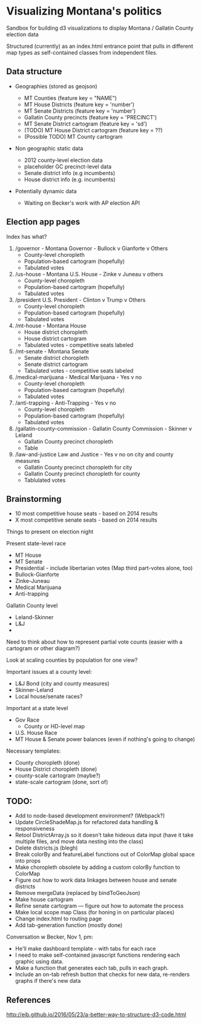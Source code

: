 # Visualizing Montana's politics

Sandbox for building d3 visualizations to display Montana / Gallatin County election data

Structured (currently) as an index.html entrance point that pulls in different map types as self-contained classes from independent files.


## Data structure

- Geographies (stored as geojson)
    + MT Counties (feature key = "NAME")
    + MT House Districts (feature key = 'number')
    + MT Senate Districts (feature key = 'number')
    + Gallatin County precincts (feature key = 'PRECINCT')
    + MT Senate District cartogram (feature key = 'sd')
    + (TODO) MT House District cartogram (feature key = ??)
    + (Possible TODO) MT County cartogram

- Non geographic static data
    + 2012 county-level election data
    + placeholder GC precinct-level data
    + Senate district info (e.g incumbents)
    + House district info (e.g. incumbents)

- Potentially dynamic data
    + Waiting on Becker's work with AP election API

## Election app pages

Index has what?

1. /governor - Montana Governor - Bullock v Gianforte v Others
    - County-level choropleth
    - Population-based cartogram (hopefully)
    - Tabulated votes
2. /us-house - Montana U.S. House - Zinke v Juneau v others
    - County-level choropleth
    - Population-based cartogram (hopefully)
    - Tabulated votes
3. /president U.S. President - Clinton v Trump v Others
    - County-level choropleth
    - Population-based cartogram (hopefully)
    - Tabulated votes
4. /mt-house - Montana House
    - House district choropleth
    - House district cartogram
    - Tabulated votes - competitive seats labeled
5. /mt-senate - Montana Senate
    - Senate district choropleth
    - Senate district cartogram
    - Tabulated votes - competitive seats labeled
6. /medical-marijuana - Medical Marijuana - Yes v no
    - County-level choropleth
    - Population-based cartogram (hopefully)
    - Tabulated votes
7. /anti-trapping - Anti-Trapping - Yes v no
    - County-level choropleth
    - Population-based cartogram (hopefully)
    - Tabulated votes
8. /gallatin-county-commission - Gallatin County Commission - Skinner v Leland
    - Gallatin County precinct choropleth
    - Table
9. /law-and-justice Law and Justice - Yes v no on city and county measures
    - Gallatin County precinct choropleth for city
    - Gallatin County precinct choropleth for county
    - Tablulated votes


## Brainstorming

- 10 most competitive house seats - based on 2014 results
- X most competitive senate seats - based on 2014 results

Things to present on election night

Present state-level race
- MT House 
- MT Senate
- Presidential - include libertarian votes (Map third part-votes alone, too)
- Bullock-Gianforte
- Zinke-Juneau
- Medical Marijuana
- Anti-trapping

Gallatin County level
- Leland-Skinner
- L&J
- 

Need to think about how to represent partial vote counts (easier with a cartogram or other diagram?)

Look at scaling counties by population for one view?

Important issues at a county level:
- L&J Bond (city and county measures)
- Skinner-Leland
- Local house/senate races?

Important at a state level
- Gov Race
    + County or HD-level map
- U.S. House Race
- MT House & Senate power balances (even if nothing's going to change)

Necessary templates:
- County choropleth (done)
- House District choropleth (done)
- county-scale cartogram (maybe?)
- state-scale cartogram (done, sort of) 


## TODO:
- Add to node-based development environment? (Webpack?)
- Update CircleShadeMap.js for refactored data handling & responsiveness
- Retool DistrictArray.js so it doesn't take hideous data input (have it take multiple files, and move data nesting into the class)
- Delete districts.js (blegh)
- Break colorBy and featureLabel functions out of ColorMap global space into props
- Make choropleth obsolete by adding a custom colorBy function to ColorMap
- Figure out how to work data linkages between house and senate districts
- Remove mergeData (replaced by bindToGeoJson)
- Make house cartogram
- Refine senate cartogram — figure out how to automate the process
- Make local scope map Class (for honing in on particular places)
- Change index.html to routing page
- Add tab-generation function (mostly done)

Conversation w Becker, Nov 1, pm:
- He'll make dashboard template - with tabs for each race
- I need to make self-contained javascript functions rendering each graphic using data.
- Make a function that generates each tab, pulls in each graph.
- Include an on-tab refresh button that checks for new data, re-renders graphs if there's new data


## References

http://ejb.github.io/2016/05/23/a-better-way-to-structure-d3-code.html
